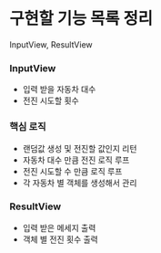 # 구현할 기능 목록 정리
InputView, ResultView

### InputView
* 입력 받을 자동차 대수
* 전진 시도할 횟수

### 핵심 로직
* 랜덤값 생성 및 전진할 값인지 리턴
* 자동차 대수 만큼 전진 로직 루프
* 전진 시도할 수 만큼 로직 루프
* 각 자동차 별 객체를 생성해서 관리

### ResultView
* 입력 받은 메세지 출력
* 객체 별 전진 횟수 출력
